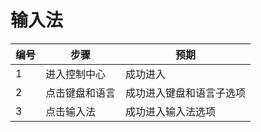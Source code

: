 # 输入法                                                                                                                                                                                                    
                                                                                                                                                                                                                     
| 编号 | 步骤                    | 预期                    |                                                                                           
| ---- | ------------------------| ------------------------|                                                                                           
| 1    | 进入控制中心            | 成功进入                |                                                                                           
| 2    | 点击键盘和语言          | 成功进入键盘和语言子选项|                                                                                           
| 3    | 点击输入法              | 成功进入输入法选项      |                                    
